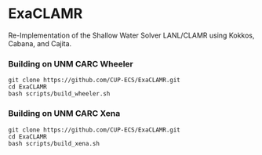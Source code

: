 # ExaCLAMR
Re-Implementation of the Shallow Water Solver LANL/CLAMR using Kokkos, Cabana, and Cajita.

### Building on UNM CARC Wheeler
```
git clone https://github.com/CUP-ECS/ExaCLAMR.git
cd ExaCLAMR
bash scripts/build_wheeler.sh
```

### Building on UNM CARC Xena
```
git clone https://github.com/CUP-ECS/ExaCLAMR.git
cd ExaCLAMR
bash scripts/build_xena.sh
```
